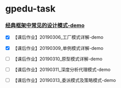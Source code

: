 # gpedu-task

### [经典框架中常见的设计模式-demo](https://github.com/bobit/gpedu-task/tree/master/demo-designpattern)

- [x] 【课后作业】20190306_工厂模式详解-demo
- [x] 【课后作业】20190309_单例模式详解-demo
- [ ] 【课后作业】20190310_原型模式详解-demo
- [ ] 【课后作业】20190311_深度分析代理模式-demo
- [ ] 【课后作业】20190313_委派模式及策略模式-demo


